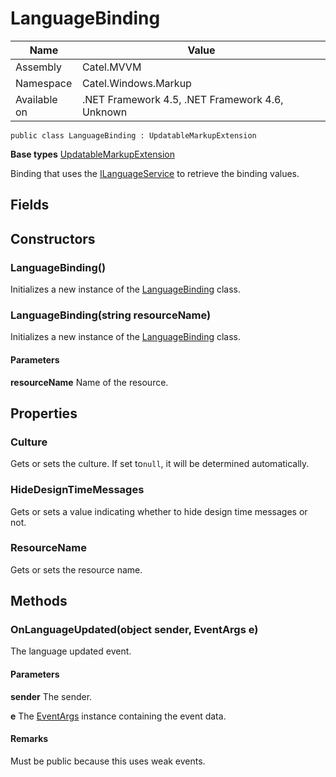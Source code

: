 

# LanguageBinding

Name|Value
---|---
Assembly|Catel.MVVM
Namespace|Catel.Windows.Markup
Available on|.NET Framework 4.5, .NET Framework 4.6, Unknown

```
public class LanguageBinding : UpdatableMarkupExtension
```

**Base types**
[UpdatableMarkupExtension](/Catel.MVVM\Catel\Windows\Markup\UpdatableMarkupExtension.md)


Binding that uses the [ILanguageService](#) to retrieve the binding values.



## Fields

## Constructors

### LanguageBinding()

Initializes a new instance of the [LanguageBinding](#) class.



### LanguageBinding(string resourceName)

Initializes a new instance of the [LanguageBinding](#) class.

#### Parameters

**resourceName**
Name of the resource.



## Properties

### Culture

Gets or sets the culture. If set to`null`, it will be determined automatically.



### HideDesignTimeMessages

Gets or sets a value indicating whether to hide design time messages or not.



### ResourceName

Gets or sets the resource name.



## Methods

### OnLanguageUpdated(object sender, EventArgs e)

The language updated event.

#### Parameters

**sender**
The sender.

**e**
The [EventArgs](#) instance containing the event data.

#### Remarks

Must be public because this uses weak events.



